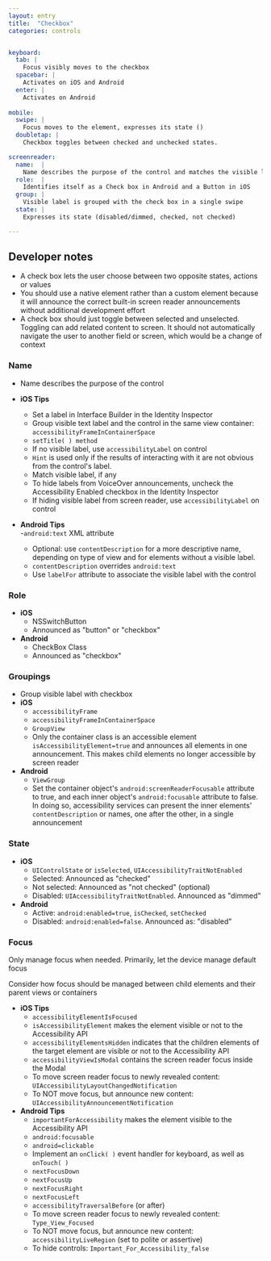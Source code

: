 ```yaml
---
layout: entry
title:  "Checkbox"
categories: controls


keyboard:
  tab: |
    Focus visibly moves to the checkbox
  spacebar: |
    Activates on iOS and Android
  enter: |
    Activates on Android
      
mobile:
  swipe: |
    Focus moves to the element, expresses its state ()
  doubletap: |
    Checkbox toggles between checked and unchecked states.

screenreader:
  name:  |
    Name describes the purpose of the control and matches the visible label
  role:  |
    Identifies itself as a Check box in Android and a Button in iOS
  group: |
    Visible label is grouped with the check box in a single swipe
  state: |
    Expresses its state (disabled/dimmed, checked, not checked)

---
```



## Developer notes
- A check box lets the user choose between two opposite states, actions or values  
- You should use a native element rather than a custom element because it will announce the correct built-in screen reader announcements without additional development effort
- A check box should just toggle between selected and unselected. Toggling can add related content to screen.  It should not automatically navigate the user to another field or screen, which would be a change of context

### Name

- Name describes the purpose of the control

- **iOS Tips**
  - Set a label in Interface Builder in the Identity Inspector
  - Group visible text label and the control in the same view container: `accessibilityFrameInContainerSpace`
  - `setTitle( ) method`
  - If no visible label, use `accessibilityLabel` on control
  - `Hint` is used only if the results of interacting with it are not obvious from the control's label.
  - Match visible label, if any
  - To hide labels from VoiceOver announcements, uncheck the Accessibility Enabled checkbox in the Identity Inspector
  - If hiding visible label from screen reader, use `accessibilityLabel` on control
- **Android Tips**  
  -`android:text` XML attribute
  - Optional: use `contentDescription` for a more descriptive name, depending on type of view and for elements without a visible label.
  - `contentDescription` overrides `android:text`  
  - Use `labelFor` attribute to associate the visible label with the control

### Role

- **iOS**
  - NSSwitchButton
  - Announced as "button" or "checkbox"
- **Android**
  - CheckBox Class
  - Announced as "checkbox"

### Groupings

- Group visible label with checkbox
- **iOS**
  - `accessibilityFrame`
  - `accessibilityFrameInContainerSpace`
  - `GroupView`
  - Only the container class is an accessible element `isAccessibilityElement=true` and announces all elements in one announcement.  This makes child elements no longer accessible by screen reader 
- **Android**
  - `ViewGroup`
  - Set the container object's `android:screenReaderFocusable` attribute to true, and each inner object's `android:focusable` attribute to false. In doing so, accessibility services can present the inner elements' `contentDescription` or names, one after the other, in a single announcement

### State

- **iOS**
  - `UIControlState` or `isSelected`, `UIAccessibilityTraitNotEnabled`
  - Selected: Announced as "checked"
  - Not selected: Announced as "not checked" (optional)
  - Disabled: `UIAccessibilityTraitNotEnabled`. Announced as "dimmed"
- **Android**
  - Active: `android:enabled=true`, `isChecked`, `setChecked`
  - Disabled: `android:enabled=false`. Announced as: "disabled"

### Focus

Only manage focus when needed. Primarily, let the device manage default focus  

Consider how focus should be managed between child elements and their parent views or containers

- **iOS Tips**
  - `accessibilityElementIsFocused`  
  - `isAccessibilityElement` makes the element visible or not to the Accessibility API
  - `accessibilityElementsHidden` indicates that the children elements of the target element are visible or not to the Accessibility API
  - `accessibilityViewIsModal` contains the screen reader focus inside the Modal
  - To move screen reader focus to newly revealed content: `UIAccessibilityLayoutChangedNotification`
  - To NOT move focus, but announce new content: `UIAccessibilityAnnouncementNotification`
- **Android Tips**
  - `importantForAccessibility` makes the element visible to the Accessibility API
  - `android:focusable`
  - `android=clickable`
  - Implement an `onClick( )` event handler for keyboard, as well as `onTouch( )`
  - `nextFocusDown`
  - `nextFocusUp`
  - `nextFocusRight`
  - `nextFocusLeft`
  - `accessibilityTraversalBefore` (or after)
  - To move screen reader focus to newly revealed content: `Type_View_Focused`
  - To NOT move focus, but announce new content: `accessibilityLiveRegion` (set to polite or assertive)
  - To hide controls: `Important_For_Accessibility_false`
